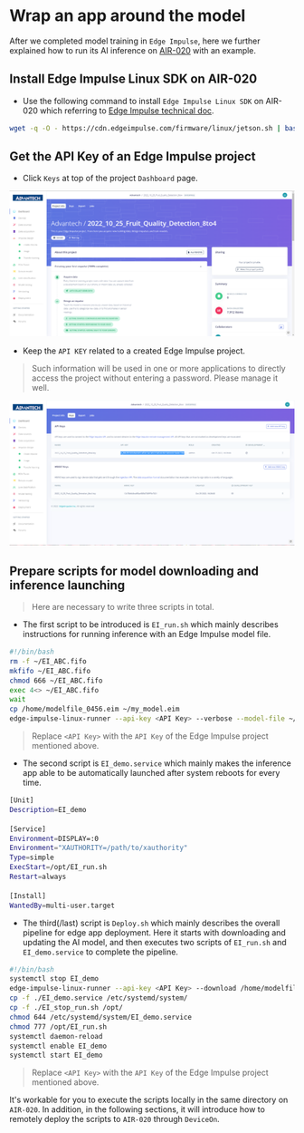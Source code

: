 # Wrap an app around the model
After we completed model training in `Edge Impulse`, here we further explained how to run its AI inference on [AIR-020](https://www.advantech.com/en/products/65f20c25-f6ef-4ab5-be3c-b7dfa7a833b3/air-020/mod_fcf216c8-3495-4809-b815-61dc008d53a4) with an example.

## Install Edge Impulse Linux SDK on AIR-020
* Use the following command to install `Edge Impulse Linux SDK` on AIR-020 which referring to [Edge Impulse technical doc](https://docs.edgeimpulse.com/docs/development-platforms/officially-supported-cpu-gpu-targets/nvidia-jetson-nano).

```sh
wget -q -O - https://cdn.edgeimpulse.com/firmware/linux/jetson.sh | bash
```

## Get the API Key of an Edge Impulse project
* Click `Keys` at top of the project `Dashboard` page.

<p align="center">
  <img width="600" src="image\Encapsulate_a_portable_AI_application_01.png">
</p>

* Keep the `API KEY` related to a created Edge Impulse project.
> Such information will be used in one or more applications to directly access the project without entering a password. Please manage it well.

<p align="center">
  <img width="600" src="image\Encapsulate_a_portable_AI_application_02.png">
</p>

## Prepare scripts for model downloading and inference launching
> Here are necessary to write three scripts in total.
  
* The first script to be introduced is `EI_run.sh` which mainly describes instructions for running inference with an Edge Impulse model file.

```sh
#!/bin/bash
rm -f ~/EI_ABC.fifo
mkfifo ~/EI_ABC.fifo
chmod 666 ~/EI_ABC.fifo
exec 4<> ~/EI_ABC.fifo
wait
cp /home/modelfile_0456.eim ~/my_model.eim
edge-impulse-linux-runner --api-key <API Key> --verbose --model-file ~/my_model.eim 2>&1 | tee >&4
```  
> Replace `<API Key>` with the `API Key` of the Edge Impulse project mentioned above.

* The second script is `EI_demo.service` which mainly makes the inference app able to be automatically launched after system reboots for every time.

```sh
[Unit]
Description=EI_demo

[Service]
Environment=DISPLAY=:0
Environment="XAUTHORITY=/path/to/xauthority"
Type=simple
ExecStart=/opt/EI_run.sh
Restart=always

[Install]
WantedBy=multi-user.target
```
 
* The third(/last) script is `Deploy.sh` which mainly describes the overall pipeline for edge app deployment. Here it starts with downloading and updating the AI model, and then executes two scripts of `EI_run.sh` and `EI_demo.service` to complete the pipeline.
  
```sh
#!/bin/bash
systemctl stop EI_demo
edge-impulse-linux-runner --api-key <API Key> --download /home/modelfile_0456.eim 
cp -f ./EI_demo.service /etc/systemd/system/
cp -f ./EI_stop_run.sh /opt/
chmod 644 /etc/systemd/system/EI_demo.service
chmod 777 /opt/EI_run.sh
systemctl daemon-reload
systemctl enable EI_demo
systemctl start EI_demo
```
> Replace `<API Key>` with the `API Key` of the Edge Impulse project mentioned above.

It's workable for you to execute the scripts locally in the same directory on `AIR-020`. In addition, in the following sections, it will introduce how to remotely deploy the scripts to `AIR-020` through `DeviceOn`.
